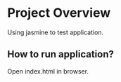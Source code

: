 # Project Overview

Using jasmine to test application.

## How to run application?
Open index.html in browser.


